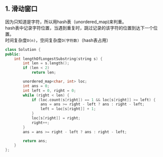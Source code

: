 ## 1. 滑动窗口
因为只知道是字符，所以用hash表（unordered_map)来判重。  
hash表中记录字符位置，当遇到重复时，跳过记录的该字符的位置到达下一个位置。  
时间复杂度`O(n)`，空间复杂度`O(字符数)`（hash表占用）  
```cpp
class Solution {
public:
    int lengthOfLongestSubstring(string s) {
        int len = s.length();
        if (len < 2)
            return len;

        unordered_map<char, int> loc;
        int ans = 0;
        int left = 0, right = 0;
        while (right < len) {
            if (loc.count(s[right]) == 1 && loc[s[right]] >= left) {
                ans = ans >= right - left ? ans : right - left;
                left = loc[s[right]] + 1;
            }
            loc[s[right]] = right;
            right++;
        }
        ans = ans >= right - left ? ans : right - left;

        return ans;
    }
};
```